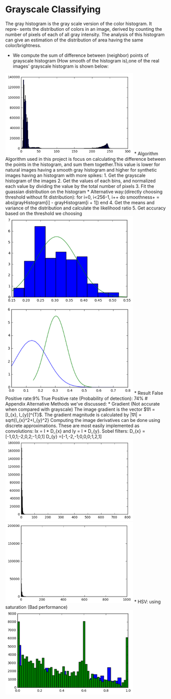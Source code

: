 # Grayscale Classifying
The gray histogram is the gray scale version of the color histogram. It repre- sents the distribution of colors in an image, derived by counting the number of pixels of each of all gray intensity. The analysis of this histogram can give an estimation of the distribution of area having the same color/brightness.
* We compute the sum of difference between (neighbor) points of grayscale histogram (How smooth of the histogram is),one of the real images' grayscale histogram is shown below:
<img src="Images/Image_codeline3.png" alt="modeled pdfs" style="width: 400px;"/>
* Algorithm
Algorithm used in this project is focus on calculating the difference between the points in the histogram, and sum them together.This value is lower for natural images having a smooth gray histogram and higher for synthetic images having an histogram with more spikes:
1. Get the grayscale histogram of the images
2. Get the values of each bins, and normalized each value by dividing the value by the total number of pixels
3. Fit the guassian distribution on the histogram
* Alternative way:(directly choosing threshold without fit distribution):
  for i=0, i<256-1, i++ do
      smoothness+ = abs(grayHistogram[i] - grayHistogram[i + 1])
  end
4. Get the means and variance of the distribution and calculate the likelihood ratio
5. Get accuracy based on the threshold we choosing
<img src="Images/Image_codeline9(2).png" alt="modeled pdfs" style="width: 400px;"/>
<img src="Images/Image_codeline9(3).png" alt="modeled pdfs" style="width: 400px;"/>
* Result
False Positive rate:9%
True Positive rate (Probability of detection): 74%
# Appendix
Alternative Methods we've discussed:
* Gradient (Not accurate when compared with grayscale)
The image gradient is the vector $∇I = [I_{x}, I_{y}]^{T}$. The gradient magnitude is calculated by 
|∇I| = sqrt{I_{x}^2+I_{y}^2}
Computing the image derivatives can be done using discrete approximations. These are most easily implemented as convolutions: Ix = I * D_{x} and Iy = I * D_{y}.
Sobel filters:
D_{x} =[-1,0,1;-2,0,2;-1,0,1]
D_{y} =[-1,-2,-1;0,0,0;1,2,1]
<img src="Images/Image_codeline13.png" alt="modeled pdfs" style="width: 400px;"/>
<img src="Images/Image_codeline13(2).png" alt="modeled pdfs" style="width: 400px;"/>
* HSV: using saturation (Bad performance)
<img src="Images/Image_codeline15.png" alt="modeled pdfs" style="width: 400px;"/>
